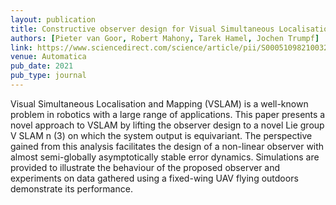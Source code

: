 ```yaml
---
layout: publication
title: Constructive observer design for Visual Simultaneous Localisation and Mapping
authors: [Pieter van Goor, Robert Mahony, Tarek Hamel, Jochen Trumpf]
link: https://www.sciencedirect.com/science/article/pii/S000510982100323X
venue: Automatica
pub_date: 2021
pub_type: journal
---
```


Visual Simultaneous Localisation and Mapping (VSLAM) is a well-known problem in robotics with a large range of applications. This paper presents a novel approach to VSLAM by lifting the observer design to a novel Lie group V SLAM n (3) on which the system output is equivariant. The perspective gained from this analysis facilitates the design of a non-linear observer with almost semi-globally asymptotically stable error dynamics. Simulations are provided to illustrate the behaviour of the proposed observer and experiments on data gathered using a fixed-wing UAV flying outdoors demonstrate its performance.
